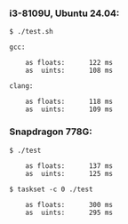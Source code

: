 ### i3-8109U, Ubuntu 24.04:
```
$ ./test.sh

gcc:

	as floats:      122 ms
	as  uints:      108 ms

clang:

	as floats:      118 ms
	as  uints:      109 ms

```
### Snapdragon 778G:
```
$ ./test

	as floats:      137 ms
	as  uints:      125 ms

$ taskset -c 0 ./test

	as floats:      300 ms
	as  uints:      295 ms

```
